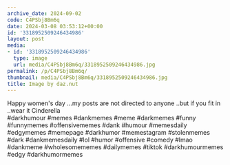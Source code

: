```yaml
---
archive_date: 2024-09-02
code: C4PSbj8Bm6q
date: 2024-03-08 03:53:12+00:00
id: '3318952509246434986'
layout: post
media:
- id: '3318952509246434986'
  type: image
  url: media/C4PSbj8Bm6q/3318952509246434986.jpg
permalink: /p/C4PSbj8Bm6q/
thumbnail: media/C4PSbj8Bm6q/3318952509246434986.jpg
title: Image by daz.nut
---
```


Happy women's day ...my posts are not directed to anyone ..but if you fit in ..wear it Cinderella   
#darkhumour #memes #dankmemes #meme #darkmemes #funny #funnymemes #offensivememes #dank #humour #memesdaily #edgymemes #memepage #darkhumor #memestagram #stolenmemes #dark #dankmemesdaily #lol #humor #offensive #comedy #lmao #dankmeme #wholesomememes #dailymemes #tiktok #darkhumourmemes #edgy #darkhumormemes